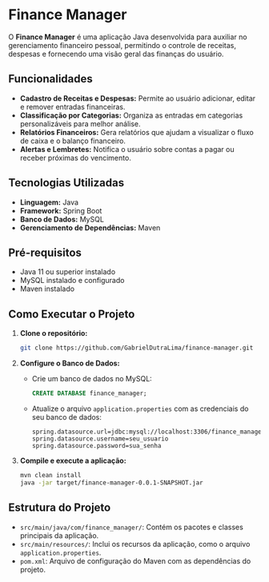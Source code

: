 # Finance Manager

O **Finance Manager** é uma aplicação Java desenvolvida para auxiliar no gerenciamento financeiro pessoal, permitindo o controle de receitas, despesas e fornecendo uma visão geral das finanças do usuário.

## Funcionalidades

- **Cadastro de Receitas e Despesas:** Permite ao usuário adicionar, editar e remover entradas financeiras.
- **Classificação por Categorias:** Organiza as entradas em categorias personalizáveis para melhor análise.
- **Relatórios Financeiros:** Gera relatórios que ajudam a visualizar o fluxo de caixa e o balanço financeiro.
- **Alertas e Lembretes:** Notifica o usuário sobre contas a pagar ou receber próximas do vencimento.

## Tecnologias Utilizadas

- **Linguagem:** Java
- **Framework:** Spring Boot
- **Banco de Dados:** MySQL
- **Gerenciamento de Dependências:** Maven

## Pré-requisitos

- Java 11 ou superior instalado
- MySQL instalado e configurado
- Maven instalado

## Como Executar o Projeto

1. **Clone o repositório:**

   ```bash
   git clone https://github.com/GabrielDutraLima/finance-manager.git
   ```

2. **Configure o Banco de Dados:**

   - Crie um banco de dados no MySQL:

     ```sql
     CREATE DATABASE finance_manager;
     ```

   - Atualize o arquivo `application.properties` com as credenciais do seu banco de dados:

     ```
     spring.datasource.url=jdbc:mysql://localhost:3306/finance_manager
     spring.datasource.username=seu_usuario
     spring.datasource.password=sua_senha
     ```

3. **Compile e execute a aplicação:**

   ```bash
   mvn clean install
   java -jar target/finance-manager-0.0.1-SNAPSHOT.jar
   ```

## Estrutura do Projeto

- `src/main/java/com/finance_manager/`: Contém os pacotes e classes principais da aplicação.
- `src/main/resources/`: Inclui os recursos da aplicação, como o arquivo `application.properties`.
- `pom.xml`: Arquivo de configuração do Maven com as dependências do projeto.
